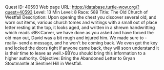 Quest ID: 40593
Web page URL: https://database.turtle-wow.org/?quest=40593
Level: 13
Min Level: 8
Race: 589
Title: The Old Church of Westfall
Description: Upon opening the chest you discover several old, and worn out items, various church tomes and writings with a small out of place letter resting at the top, it looks aged, and written in a shrewn handwritting which reads :$B$B<Carver, we have done as you asked and have forced the old man out, David was a bit rough and injured him. We made sure to -really- send a message, and he won't be coming back. We even got the key and locked the doors tight if anyone came back, they will soon understand it is their time to leave as well.>$B$BYou should bring this information to a higher authority.
Objective: Bring the Abandoned Letter to Gryan Stoutmantle at Sentinel Hill in Westfall.
